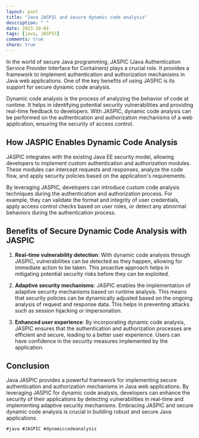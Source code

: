 ```yaml
---
layout: post
title: "Java JASPIC and secure dynamic code analysis"
description: " "
date: 2023-10-01
tags: [java, JASPIC]
comments: true
share: true
---
```


In the world of secure Java programming, JASPIC (Java Authentication Service Provider Interface for Containers) plays a crucial role. It provides a framework to implement authentication and authorization mechanisms in Java web applications. One of the key benefits of using JASPIC is its support for secure dynamic code analysis.

Dynamic code analysis is the process of analyzing the behavior of code at runtime. It helps in identifying potential security vulnerabilities and providing real-time feedback to developers. With JASPIC, dynamic code analysis can be performed on the authentication and authorization mechanisms of a web application, ensuring the security of access control.

## How JASPIC Enables Dynamic Code Analysis

JASPIC integrates with the existing Java EE security model, allowing developers to implement custom authentication and authorization modules. These modules can intercept requests and responses, analyze the code flow, and apply security policies based on the application's requirements.

By leveraging JASPIC, developers can introduce custom code analysis techniques during the authentication and authorization process. For example, they can validate the format and integrity of user credentials, apply access control checks based on user roles, or detect any abnormal behaviors during the authentication process.

## Benefits of Secure Dynamic Code Analysis with JASPIC

1. **Real-time vulnerability detection**: With dynamic code analysis through JASPIC, vulnerabilities can be detected as they happen, allowing for immediate action to be taken. This proactive approach helps in mitigating potential security risks before they can be exploited.

2. **Adaptive security mechanisms**: JASPIC enables the implementation of adaptive security mechanisms based on runtime analysis. This means that security policies can be dynamically adjusted based on the ongoing analysis of request and response data. This helps in preventing attacks such as session hijacking or impersonation.

3. **Enhanced user experience**: By incorporating dynamic code analysis, JASPIC ensures that the authentication and authorization processes are efficient and secure, leading to a better user experience. Users can have confidence in the security measures implemented by the application.

## Conclusion

Java JASPIC provides a powerful framework for implementing secure authentication and authorization mechanisms in Java web applications. By leveraging JASPIC for dynamic code analysis, developers can enhance the security of their applications by detecting vulnerabilities in real-time and implementing adaptive security mechanisms. Embracing JASPIC and secure dynamic code analysis is crucial in building robust and secure Java applications.

`#java #JASPIC #dynamiccodeanalysis`